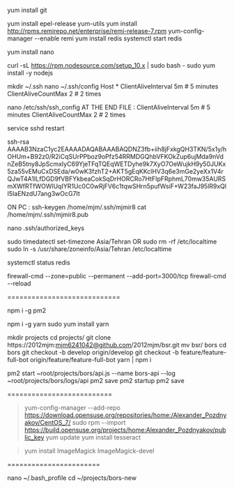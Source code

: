 yum install git

yum install epel-release yum-utils
yum install http://rpms.remirepo.net/enterprise/remi-release-7.rpm
yum-config-manager --enable remi
yum install redis
systemctl start redis

yum install nano

curl -sL https://rpm.nodesource.com/setup_10.x | sudo bash -
sudo yum install -y nodejs

mkdir ~/.ssh
nano ~/.ssh/config
Host \*
ClientAliveInterval 5m # 5 minutes
ClientAliveCountMax 2 # 2 times

nano /etc/ssh/ssh_config
AT THE END FILE :
ClientAliveInterval 5m # 5 minutes
ClientAliveCountMax 2 # 2 times

service sshd restart

ssh-rsa AAAAB3NzaC1yc2EAAAADAQABAAABAQDNZ3fb+iih8jFxkgQH3TKN/5x1y/hOHUm+B92z0/R2iCqSUrPPboz9oPfz54RRMDGQhbVFKOkZup6ujMda9nVdnZeB5tny8JpScmxIyC69YjeTFqTQEqWETDyhe9k7XyO7OeWujkH9y50JUKx5za55vEMuCxDSEda/w0wK3fzhT2+AKT5gEqKKclHV3q6e3mGe2yeXx1V4rQJwT4A1ILfDGD9fVBFYkbeaCokSqDrHORCRo7HtFIpFRphmL70mw35AURSmXWfRTfWOWlUqIYR1Uc0C0wRjFV6c1tqwSHrn5pufWsiF+W23faJ95lR9xQlI5IaENzdU7ang3wOcG7It

ON PC : ssh-keygen
/home/mjm/.ssh/mjmir8
cat /home/mjm/.ssh/mjmir8.pub

nano .ssh/authorized_keys

sudo timedatectl set-timezone Asia/Tehran
OR
sudo rm -rf /etc/localtime
sudo ln -s /usr/share/zoneinfo/Asia/Tehran /etc/localtime


systemctl status redis

firewall-cmd --zone=public --permanent --add-port=3000/tcp
firewall-cmd --reload

============================

npm i -g pm2

npm i -g yarn
sudo yum install yarn

mkdir projects
cd projects/
git clone https://2012mjm:mjm6241042@github.com/2012mjm/bsr.git
mv bsr/ bors
cd bors
git checkout -b develop origin/develop
git checkout -b feature/feature-full-bot origin/feature/feature-full-bot
yarn | npm i

pm2 start ~root/projects/bors/api.js --name bors-api --log ~root/projects/bors/logs/api
pm2 save
pm2 startup
pm2 save

==========================

> yum-config-manager --add-repo https://download.opensuse.org/repositories/home:/Alexander_Pozdnyakov/CentOS_7/
> sudo rpm --import https://build.opensuse.org/projects/home:Alexander_Pozdnyakov/public_key
> yum update
> yum install tesseract

> yum install ImageMagick ImageMagick-devel

=======================

nano ~/.bash_profile
cd ~/projects/bors-new
